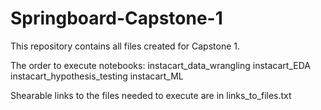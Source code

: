 # Springboard-Capstone-1


This repository contains all files created for Capstone 1. 

The order to execute notebooks:
instacart_data_wrangling
instacart_EDA
instacart_hypothesis_testing
instacart_ML

Shearable links to the files needed to execute are in 
links_to_files.txt
